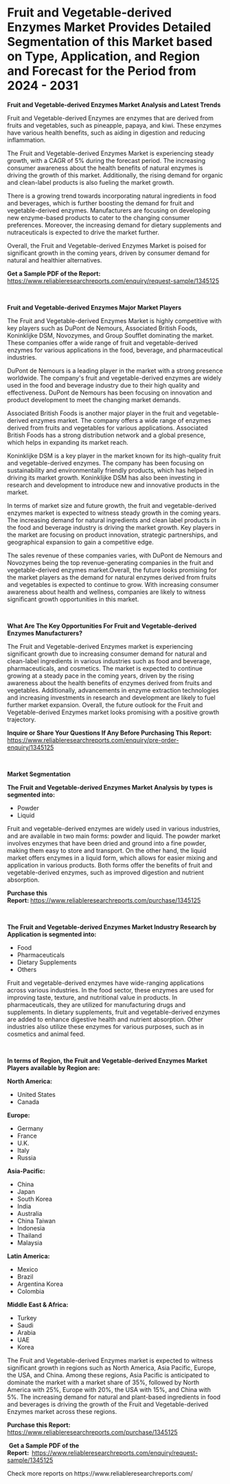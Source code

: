 <p><h1>Fruit and Vegetable-derived Enzymes Market Provides Detailed Segmentation of this Market based on Type, Application, and Region and Forecast for the Period from 2024 - 2031</h1></p><p><strong>Fruit and Vegetable-derived Enzymes Market Analysis and Latest Trends</strong></p>
<p><p>Fruit and Vegetable-derived Enzymes are enzymes that are derived from fruits and vegetables, such as pineapple, papaya, and kiwi. These enzymes have various health benefits, such as aiding in digestion and reducing inflammation.</p><p>The Fruit and Vegetable-derived Enzymes Market is experiencing steady growth, with a CAGR of 5% during the forecast period. The increasing consumer awareness about the health benefits of natural enzymes is driving the growth of this market. Additionally, the rising demand for organic and clean-label products is also fueling the market growth.</p><p>There is a growing trend towards incorporating natural ingredients in food and beverages, which is further boosting the demand for fruit and vegetable-derived enzymes. Manufacturers are focusing on developing new enzyme-based products to cater to the changing consumer preferences. Moreover, the increasing demand for dietary supplements and nutraceuticals is expected to drive the market further.</p><p>Overall, the Fruit and Vegetable-derived Enzymes Market is poised for significant growth in the coming years, driven by consumer demand for natural and healthier alternatives.</p></p>
<p><strong>Get a Sample PDF of the Report:&nbsp;</strong> <a href="https://www.reliableresearchreports.com/enquiry/request-sample/1345125">https://www.reliableresearchreports.com/enquiry/request-sample/1345125</a></p>
<p>&nbsp;</p>
<p><strong>Fruit and Vegetable-derived Enzymes Major Market Players</strong></p>
<p><p>The Fruit and Vegetable-derived Enzymes Market is highly competitive with key players such as DuPont de Nemours, Associated British Foods, Koninklijke DSM, Novozymes, and Group Soufflet dominating the market. These companies offer a wide range of fruit and vegetable-derived enzymes for various applications in the food, beverage, and pharmaceutical industries.</p><p>DuPont de Nemours is a leading player in the market with a strong presence worldwide. The company's fruit and vegetable-derived enzymes are widely used in the food and beverage industry due to their high quality and effectiveness. DuPont de Nemours has been focusing on innovation and product development to meet the changing market demands.</p><p>Associated British Foods is another major player in the fruit and vegetable-derived enzymes market. The company offers a wide range of enzymes derived from fruits and vegetables for various applications. Associated British Foods has a strong distribution network and a global presence, which helps in expanding its market reach.</p><p>Koninklijke DSM is a key player in the market known for its high-quality fruit and vegetable-derived enzymes. The company has been focusing on sustainability and environmentally friendly products, which has helped in driving its market growth. Koninklijke DSM has also been investing in research and development to introduce new and innovative products in the market.</p><p>In terms of market size and future growth, the fruit and vegetable-derived enzymes market is expected to witness steady growth in the coming years. The increasing demand for natural ingredients and clean label products in the food and beverage industry is driving the market growth. Key players in the market are focusing on product innovation, strategic partnerships, and geographical expansion to gain a competitive edge.</p><p>The sales revenue of these companies varies, with DuPont de Nemours and Novozymes being the top revenue-generating companies in the fruit and vegetable-derived enzymes market.Overall, the future looks promising for the market players as the demand for natural enzymes derived from fruits and vegetables is expected to continue to grow. With increasing consumer awareness about health and wellness, companies are likely to witness significant growth opportunities in this market.</p></p>
<p>&nbsp;</p>
<p><strong>What Are The Key Opportunities For Fruit and Vegetable-derived Enzymes Manufacturers?</strong></p>
<p><p>The Fruit and Vegetable-derived Enzymes market is experiencing significant growth due to increasing consumer demand for natural and clean-label ingredients in various industries such as food and beverage, pharmaceuticals, and cosmetics. The market is expected to continue growing at a steady pace in the coming years, driven by the rising awareness about the health benefits of enzymes derived from fruits and vegetables. Additionally, advancements in enzyme extraction technologies and increasing investments in research and development are likely to fuel further market expansion. Overall, the future outlook for the Fruit and Vegetable-derived Enzymes market looks promising with a positive growth trajectory.</p></p>
<p><strong>Inquire or Share Your Questions If Any Before Purchasing This Report:</strong> <a href="https://www.reliableresearchreports.com/enquiry/pre-order-enquiry/1345125">https://www.reliableresearchreports.com/enquiry/pre-order-enquiry/1345125</a></p>
<p>&nbsp;</p>
<p><strong>Market Segmentation</strong></p>
<p><strong>The Fruit and Vegetable-derived Enzymes Market Analysis by types is segmented into:</strong></p>
<p><ul><li>Powder</li><li>Liquid</li></ul></p>
<p><p>Fruit and vegetable-derived enzymes are widely used in various industries, and are available in two main forms: powder and liquid. The powder market involves enzymes that have been dried and ground into a fine powder, making them easy to store and transport. On the other hand, the liquid market offers enzymes in a liquid form, which allows for easier mixing and application in various products. Both forms offer the benefits of fruit and vegetable-derived enzymes, such as improved digestion and nutrient absorption.</p></p>
<p><strong>Purchase this Report:&nbsp;</strong><a href="https://www.reliableresearchreports.com/purchase/1345125">https://www.reliableresearchreports.com/purchase/1345125</a></p>
<p>&nbsp;</p>
<p><strong>The Fruit and Vegetable-derived Enzymes Market Industry Research by Application is segmented into:</strong></p>
<p><ul><li>Food</li><li>Pharmaceuticals</li><li>Dietary Supplements</li><li>Others</li></ul></p>
<p><p>Fruit and vegetable-derived enzymes have wide-ranging applications across various industries. In the food sector, these enzymes are used for improving taste, texture, and nutritional value in products. In pharmaceuticals, they are utilized for manufacturing drugs and supplements. In dietary supplements, fruit and vegetable-derived enzymes are added to enhance digestive health and nutrient absorption. Other industries also utilize these enzymes for various purposes, such as in cosmetics and animal feed.</p></p>
<p>&nbsp;</p>
<p><strong>In terms of Region, the Fruit and Vegetable-derived Enzymes Market Players available by Region are:</strong></p>
<p>
    <p> <strong> North America: </strong>
        <ul>
            <li>United States</li>
            <li>Canada</li>
        </ul>
        </p> 
    <p> <strong> Europe: </strong>
        <ul>
            <li>Germany</li>
            <li>France</li>
            <li>U.K.</li>
            <li>Italy</li>
            <li>Russia</li>
        </ul>
        </p> 
    <p> <strong> Asia-Pacific: </strong>
        <ul>
            <li>China</li>
            <li>Japan</li>
            <li>South Korea</li>
            <li>India</li>
            <li>Australia</li>
            <li>China Taiwan</li>
            <li>Indonesia</li>
            <li>Thailand</li>
            <li>Malaysia</li>
        </ul>
        </p> 
    <p> <strong> Latin America: </strong>
        <ul>
            <li>Mexico</li>
            <li>Brazil</li>
            <li>Argentina Korea</li>
            <li>Colombia</li>
        </ul>
        </p> 
    <p> <strong> Middle East & Africa: </strong>
        <ul>
            <li>Turkey</li>
            <li>Saudi</li>
            <li>Arabia</li>
            <li>UAE</li>
            <li>Korea</li>
        </ul>
    </p>
    </p>
<p><p>The Fruit and Vegetable-derived Enzymes market is expected to witness significant growth in regions such as North America, Asia Pacific, Europe, the USA, and China. Among these regions, Asia Pacific is anticipated to dominate the market with a market share of 35%, followed by North America with 25%, Europe with 20%, the USA with 15%, and China with 5%. The increasing demand for natural and plant-based ingredients in food and beverages is driving the growth of the Fruit and Vegetable-derived Enzymes market across these regions.</p></p>
<p><strong>Purchase this Report: </strong><a href="https://www.reliableresearchreports.com/purchase/1345125">https://www.reliableresearchreports.com/purchase/1345125</a></p>
<p>&nbsp;<strong>Get a Sample PDF of the Report:&nbsp;&nbsp;</strong><a href="https://www.reliableresearchreports.com/enquiry/request-sample/1345125">https://www.reliableresearchreports.com/enquiry/request-sample/1345125</a></p>
<p><strong></strong></p>
<p>Check more reports on https://www.reliableresearchreports.com/</p>